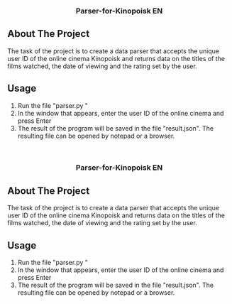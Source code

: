 <a id="readme-top"></a>

<!-- PROJECT LOGO -->
<br />
  <h3 align="center">Parser-for-Kinopoisk EN</h3>

<!-- ABOUT THE PROJECT -->
## About The Project

The task of the project is to create a data parser that accepts the unique user ID of the online cinema Kinopoisk and returns data on the titles of the films watched, the date of viewing and the rating set by the user.

<!-- GETTING STARTED -->

<!-- USAGE EXAMPLES -->
## Usage

1. Run the file "parser.py "
2. In the window that appears, enter the user ID of the online cinema and press Enter
3. The result of the program will be saved in the file "result.json". The resulting file can be opened by notepad or a browser.

<!-- PROJECT LOGO -->
<br />
  <h3 align="center">Parser-for-Kinopoisk EN</h3>

<!-- ABOUT THE PROJECT -->
## About The Project

The task of the project is to create a data parser that accepts the unique user ID of the online cinema Kinopoisk and returns data on the titles of the films watched, the date of viewing and the rating set by the user.

<!-- GETTING STARTED -->

<!-- USAGE EXAMPLES -->
## Usage

1. Run the file "parser.py "
2. In the window that appears, enter the user ID of the online cinema and press Enter
3. The result of the program will be saved in the file "result.json". The resulting file can be opened by notepad or a browser.
